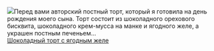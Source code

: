 <!--2025-04-09 08:34:46-->
<div class="yb">
  <div class="rss smaller1 povarenok"><a class="light" href="https://www.povarenok.ru/recipes/show/182520/"><img src="https://www.povarenok.ru/data/cache/2025apr/08/55/3171110_99337-640x480.jpg"></a>Перед вами авторский постный торт, который я готовила на день рождения моего сына. Торт состоит из шоколадного орехового бисквита, шоколадного крем-мусса на манке и ягодного желе, а украшен постным печеньем... <br><a class="light" href="https://www.povarenok.ru/recipes/show/182520/">Шоколадный торт с ягодным желе</a></div>
</div>

